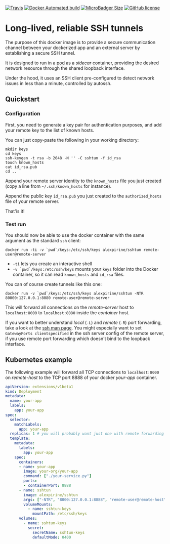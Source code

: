 [![Travis](https://img.shields.io/travis/alexpirine/docker-sshtun.svg)](https://travis-ci.org/alexpirine/docker-sshtun)
[![Docker Automated build](https://img.shields.io/docker/automated/alexpirine/sshtun.svg)](https://hub.docker.com/r/alexpirine/sshtun/)
[![MicroBadger Size](https://img.shields.io/microbadger/image-size/alexpirine/sshtun.svg)](https://hub.docker.com/r/alexpirine/sshtun/)
[![GitHub license](https://img.shields.io/github/license/alexpirine/docker-sshtun.svg)](https://github.com/alexpirine/docker-sshtun/blob/master/LICENSE)

# Long-lived, reliable SSH tunnels

The purpose of this docker image is to provide a secure communication channel between your dockerized app and an external server by establishing a secure SSH tunnel.

It is designed to run in a [pod](https://kubernetes.io/docs/concepts/workloads/pods/pod-overview/) as a _sidecar_ container, providing the desired network resource through the shared loopback interface.

Under the hood, it uses an SSH client pre-configured to detect network issues in less than a minute, controlled by autossh.

## Quickstart

### Configuration

First, you need to generate a key pair for authentication purposes, and add your remote key to the list of known hosts.

You can just copy-paste the following in your working directory:

```shell
mkdir keys
cd keys
ssh-keygen -t rsa -b 2048 -N '' -C sshtun -f id_rsa
touch known_hosts
cat id_rsa.pub
cd ..
```

Append your remote server identity to the `known_hosts` file you just created (copy a line from `~/.ssh/known_hosts` for instance).

Append the public key `id_rsa.pub` you just created to the `authorized_hosts` file of your remote server.

That'is it!

### Test run

You should now be able to use the docker container with the same argument as the standard `ssh` client:

```shell
docker run -ti -v `pwd`/keys:/etc/ssh/keys alexpirine/sshtun remote-user@remote-server
```

* `-ti` lets you create an interactive shell
* ``-v `pwd`/keys:/etc/ssh/keys`` mounts your `keys` folder into the Docker container, so it can read `known_hosts` and `id_rsa` files.

You can of course create tunnels like this one:

```
docker run -v `pwd`/keys:/etc/ssh/keys alexpirine/sshtun -NTR 80000:127.0.0.1:8080 remote-user@remote-server
```

This will forward all connections on the _remote-server_ host to `localhost:8000` to `localhost:8080` inside the _container_ host.

If you want to better understand _local_ (`-L`) and _remote_ (`-R`) port forwarding, take a look at the [ssh man page](https://linux.die.net/man/1/ssh). You might especially want to set `GatewayPorts clientspecified` in the ssh server config of the remote server, if you use remote port forwarding which doesn't bind to the loopback interface.

## Kubernetes example

The following example will forward all TCP connections to `localhost:8000` on _remote-host_ to the TCP port 8888 of your docker _your-app_ container.

```yaml
apiVersion: extensions/v1beta1
kind: Deployment
metadata:
  name: your-app
  labels:
    app: your-app
spec:
  selector:
    matchLabels:
      app: your-app
  replicas: 1 # you will probably want just one with remote forwarding
  template:
    metadata:
      labels:
        app: your-app
    spec:
      containers:
      - name: your-app
        image: your-org/your-app
        command: ["./your-service.py"]
        ports:
        - containerPort: 8888
      - name: sshtun
        image: alexpirine/sshtun
        args: ["-NTR", "8000:127.0.0.1:8888", "remote-user@remote-host"]
        volumeMounts:
          - name: sshtun-keys
            mountPath: /etc/ssh/keys
      volumes:
        - name: sshtun-keys
          secret:
            secretName: sshtun-keys
            defaultMode: 0400
```
